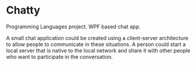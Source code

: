 # Chatty
Programming Languages project. WPF based chat app. 

A small chat application could be created using a client-server architecture to allow people to communicate in these situations. A person could start a local server that is native to the local network and share it with other people who want to participate in the conversation.
